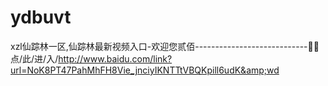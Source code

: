 # ydbuvt
xzl仙踪林一区,仙踪林最新视频入口-欢迎您贰佰----------------------------🤪🤪点/此/进/入/http://www.baidu.com/link?url=NoK8PT47PahMhFH8Vie_jnciyIKNTTtVBQKpill6udK&amp;wd
